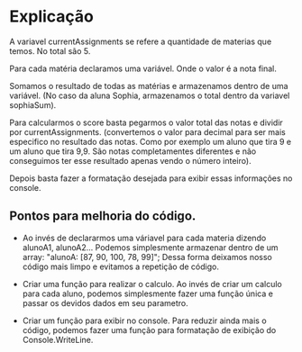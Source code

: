 # Explicação
A variavel currentAssignments se refere a quantidade de materias que temos. No total são 5.

Para cada matéria declaramos uma variável. Onde o valor é a nota final.

Somamos o resultado de todas as matérias e armazenamos dentro de uma variável. (No caso da aluna Sophia, armazenamos o total dentro da variavel sophiaSum).

Para calcularmos o score basta pegarmos o valor total das notas e dividir por currentAssignments. (convertemos o valor para decimal para ser mais especifico no resultado das notas. Como por exemplo um aluno que tira 9 e um aluno que tira 9,9. São notas completamentes diferentes e não conseguimos ter esse resultado apenas vendo o número inteiro).

Depois basta fazer a formatação desejada para exibir essas informações no console.


## Pontos para melhoria do código.
- Ao invés de declararmos uma váriavel para cada materia dizendo alunoA1, alunoA2...
Podemos simplesmente armazenar dentro de um array: "alunoA: [87, 90, 100, 78, 99]";
Dessa forma deixamos nosso código mais limpo e evitamos a repetição de código.

- Criar uma função para realizar o calculo. Ao invés de criar um calculo para cada aluno,
podemos simplesmente fazer uma função única e passar os devidos dados em seu parametro.

- Criar um função para exibir no console. Para reduzir ainda mais o código, podemos fazer
uma função para formatação de exibição do Console.WriteLine.